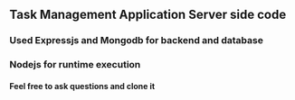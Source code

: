 ## Task Management Application Server side code

### Used Expressjs and Mongodb for backend and database

### Nodejs for runtime execution

#### Feel free to ask questions and clone it
